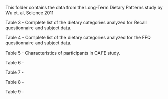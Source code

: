 This folder contains the data from the Long-Term Dietary Patterns study by Wu et. al, Science 2011

Table 3 - Complete list of the dietary categories analyzed for Recall questionnaire and subject data.

Table 4 - Complete list of the dietary categories analyzed for the FFQ questionnaire and subject data.

Table 5 - Characteristics of participants in CAFE study.

Table 6 -

Table 7 -

Table 8 - 

Table 9 - 